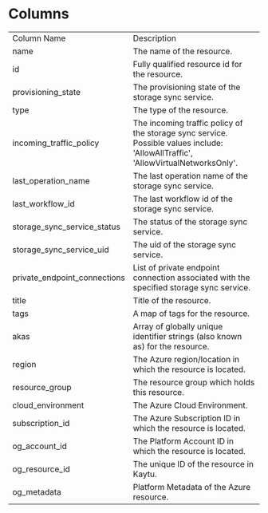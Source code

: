 # Columns  

<table>
	<tr><td>Column Name</td><td>Description</td></tr>
	<tr><td>name</td><td>The name of the resource.</td></tr>
	<tr><td>id</td><td>Fully qualified resource id for the resource.</td></tr>
	<tr><td>provisioning_state</td><td>The provisioning state of the storage sync service.</td></tr>
	<tr><td>type</td><td>The type of the resource.</td></tr>
	<tr><td>incoming_traffic_policy</td><td>The incoming traffic policy of the storage sync service. Possible values include: &#39;AllowAllTraffic&#39;, &#39;AllowVirtualNetworksOnly&#39;.</td></tr>
	<tr><td>last_operation_name</td><td>The last operation name of the storage sync service.</td></tr>
	<tr><td>last_workflow_id</td><td>The last workflow id of the storage sync service.</td></tr>
	<tr><td>storage_sync_service_status</td><td>The status of the storage sync service.</td></tr>
	<tr><td>storage_sync_service_uid</td><td>The uid of the storage sync service.</td></tr>
	<tr><td>private_endpoint_connections</td><td>List of private endpoint connection associated with the specified storage sync service.</td></tr>
	<tr><td>title</td><td>Title of the resource.</td></tr>
	<tr><td>tags</td><td>A map of tags for the resource.</td></tr>
	<tr><td>akas</td><td>Array of globally unique identifier strings (also known as) for the resource.</td></tr>
	<tr><td>region</td><td>The Azure region/location in which the resource is located.</td></tr>
	<tr><td>resource_group</td><td>The resource group which holds this resource.</td></tr>
	<tr><td>cloud_environment</td><td>The Azure Cloud Environment.</td></tr>
	<tr><td>subscription_id</td><td>The Azure Subscription ID in which the resource is located.</td></tr>
	<tr><td>og_account_id</td><td>The Platform Account ID in which the resource is located.</td></tr>
	<tr><td>og_resource_id</td><td>The unique ID of the resource in Kaytu.</td></tr>
	<tr><td>og_metadata</td><td>Platform Metadata of the Azure resource.</td></tr>
</table>